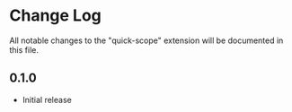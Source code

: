 # Change Log
All notable changes to the "quick-scope" extension will be documented in this file.

## 0.1.0
- Initial release
